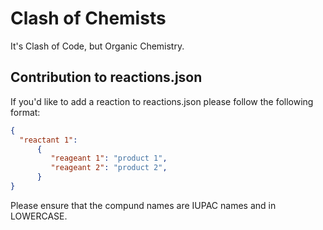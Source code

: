 # Clash of Chemists
It's Clash of Code, but Organic Chemistry.

## Contribution to reactions.json
If you'd like to add a reaction to reactions.json please follow the following format:
```json
{
  "reactant 1": 
      {
         "reageant 1": "product 1",
         "reageant 2": "product 2",
      }
}
```

Please ensure that the compund names are IUPAC names and in LOWERCASE.
